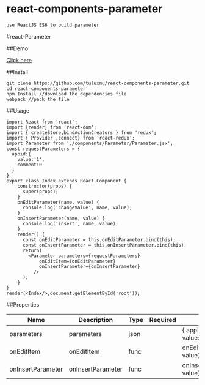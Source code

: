 # react-components-parameter

`use ReactJS ES6 to build parameter`

#react-Parameter

##Demo

<a href="http://tuluxmu.github.io/react-components-parameter/">Click here</a>

##Install

```
git clone https://github.com/tuluxmu/react-components-parameter.git
cd react-components-parameter
npm Install //download the dependencies file
webpack //pack the file
```
##Usage

```
import React from 'react';
import {render} from 'react-dom';
import { createStore,bindActionCreators } from 'redux';
import { Provider ,connect} from 'react-redux';
import Parameter from './components/Parameter/Parameter.jsx';
const requestParameters = {
  appid:{
    value:'1',
    comment:0
  }
}
export class Index extends React.Component {
    constructor(props) {
      super(props);
    }
    onEditParameter(name, value) {
      console.log('changeValue', name, value);
    }
    onInsertParameter(name, value) {
      console.log('insert', name, value);
    }
    render() {
      const onEditParameter = this.onEditParameter.bind(this);
      const onInsertParameter = this.onInsertParameter.bind(this);
      return(
        <Parameter parameters={requestParameters}
            onEditItem={onEditParameter}
            onInsertParameter={onInsertParameter}
          />
      );
    }
}
render(<Index/>,document.getElementById('root'));
```

##Properties

Name | Description | Type | Required | Default value
-----|-------------|------|----------|--------------
parameters | parameters | json | |  { appid:{ value:'1',comment:0} }
onEditItem | onEditItem | func | |  onEditParameter(name, value) 
onInsertParameter | onInsertParameter | func | | onInsertParameter(name, value)

